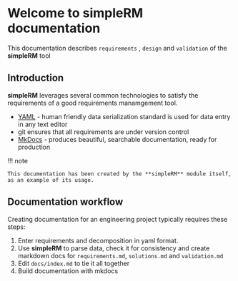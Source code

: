 # Welcome to simpleRM documentation


This documentation describes `requirements` , `design` and `validation` of the **simpleRM** tool




## Introduction

**simpleRM** leverages several common technologies to satisfy the requirements of a good requirements manamgement tool.

* [YAML](http://yaml.org/) - human friendly data serialization standard is used for data entry in any text editor
* git ensures that all requirements are under version control
* [MkDocs](http://www.mkdocs.org/) - produces beautiful, searchable documentation, ready for production
    
!!! note

    This documentation has been created by the **simpleRM** module itself, as an example of its usage.  
    
    
    
## Documentation workflow

Creating documentation for an engineering project typically requires these steps:

1. Enter requirements and decomposition in yaml format.
2. Use **simpleRM** to parse data, check it for consistency and create markdown docs for `requirements.md`, `solutions.md`
    and `validation.md`  
3. Edit `docs/index.md` to tie it all together
4. Build documentation with mkdocs

